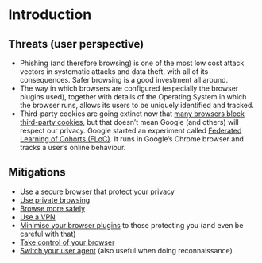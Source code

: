 # Introduction

## Threats (user perspective)

* Phishing (and therefore browsing) is one of the most low cost attack vectors in systematic attacks and data theft, with all of its consequences. Safer browsing is a good investment all around. 
* The way in which browsers are configured (especially the browser plugins used), together with details of the Operating System in which the browser runs, allows its users to be uniquely identified and tracked. 
* Third-party cookies are going extinct now that [many browsers block third-party cookies](cookies.md), but that doesn’t mean Google (and others) will respect our privacy. Google started an experiment called [Federated Learning of Cohorts (FLoC)](FLoC.md). It runs in Google’s Chrome browser and tracks a user’s online behaviour.

## Mitigations

* [Use a secure browser that protect your privacy](alternatives.md)
* [Use private browsing](private-browsing.md)
* [Browse more safely](browsing.md)
* [Use a VPN](vpn.md)
* [Minimise your browser plugins](browser-plugins.md) to those protecting you (and even be careful with that)
* [Take control of your browser](browser-config.md)
* [Switch your user agent](user-agent.md) (also useful when doing reconnaissance).



